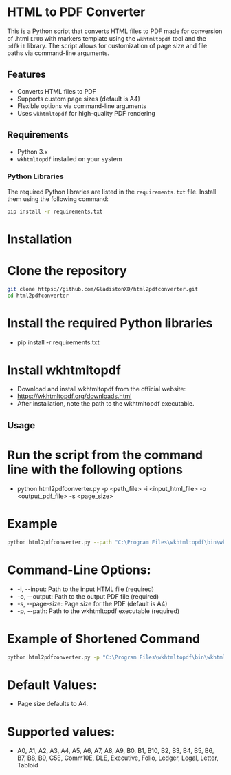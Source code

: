 # HTML to PDF Converter

This is a Python script that converts HTML files to PDF made for conversion of .html `EPUB` with markers template using the `wkhtmltopdf` tool and the `pdfkit` library. The script allows for customization of page size and file paths via command-line arguments.

## Features

- Converts HTML files to PDF
- Supports custom page sizes (default is A4)
- Flexible options via command-line arguments
- Uses `wkhtmltopdf` for high-quality PDF rendering

## Requirements

- Python 3.x
- `wkhtmltopdf` installed on your system

### Python Libraries

The required Python libraries are listed in the `requirements.txt` file. Install them using the following command:

```bash
pip install -r requirements.txt
```
# Installation

# Clone the repository
```bash
git clone https://github.com/GladistonXD/html2pdfconverter.git
cd html2pdfconverter
```
# Install the required Python libraries
- pip install -r requirements.txt

# Install wkhtmltopdf
-  Download and install wkhtmltopdf from the official website:
-  https://wkhtmltopdf.org/downloads.html
-  After installation, note the path to the wkhtmltopdf executable.

## Usage

# Run the script from the command line with the following options
- python html2pdfconverter.py -p <path_file> -i <input_html_file> -o <output_pdf_file> -s <page_size> 

# Example
```bash
python html2pdfconverter.py --path "C:\Program Files\wkhtmltopdf\bin\wkhtmltopdf.exe" --input perlogo.html --output perlogo.pdf --page-size A4
```
# Command-Line Options:
-  -i, --input: Path to the input HTML file (required)
-  -o, --output: Path to the output PDF file (required)
-  -s, --page-size: Page size for the PDF (default is A4)
-  -p, --path: Path to the wkhtmltopdf executable (required)

# Example of Shortened Command
```bash
python html2pdfconverter.py -p "C:\Program Files\wkhtmltopdf\bin\wkhtmltopdf.exe" -i perlogo.html -o perlogo.pdf -s A3
```
# Default Values:
-  Page size defaults to A4.
# Supported values:
- A0, A1, A2, A3, A4, A5, A6, A7, A8, A9, B0, B1, B10, B2, B3, B4, B5, B6, B7, B8, B9, C5E, Comm10E, DLE, Executive, Folio, Ledger, Legal, Letter, Tabloid
